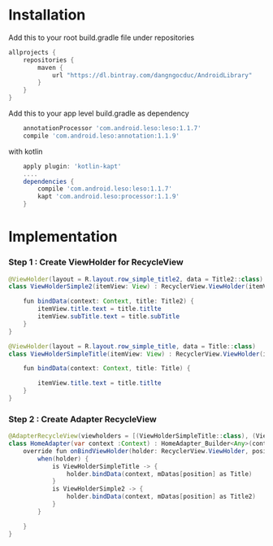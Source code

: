 
# Installation
Add this to your root build.gradle file under repositories

```groovy
allprojects {
    repositories {
        maven {
            url "https://dl.bintray.com/dangngocduc/AndroidLibrary"
        }
    }
}
```

Add this to your app level build.gradle as dependency

```groovy
    annotationProcessor 'com.android.leso:leso:1.1.7'
    compile 'com.android.leso:annotation:1.1.9'
```
with kotlin
```groovy
    apply plugin: 'kotlin-kapt'
    ....
    dependencies {
        compile 'com.android.leso:leso:1.1.7'
        kapt 'com.android.leso:processor:1.1.9'
    }
```

# Implementation
### Step 1 : Create ViewHolder for RecycleView
```java
@ViewHolder(layout = R.layout.row_simple_title2, data = Title2::class)
class ViewHolderSimple2(itemView: View) : RecyclerView.ViewHolder(itemView) {

    fun bindData(context: Context, title: Title2) {
        itemView.title.text = title.titlte
        itemView.subTitle.text = title.subTitle
    }
}
```

```java
@ViewHolder(layout = R.layout.row_simple_title, data = Title::class)
class ViewHolderSimpleTitle(itemView: View) : RecyclerView.ViewHolder(itemView) {

    fun bindData(context: Context, title: Title) {

        itemView.title.text = title.titlte
    }
}
```

### Step 2 : Create Adapter RecycleView
```java
@AdapterRecycleView(viewholders = [(ViewHolderSimpleTitle::class), (ViewHolderSimple2::class)])
class HomeAdapter(var context :Context) : HomeAdapter_Builder<Any>(context)  {
    override fun onBindViewHolder(holder: RecyclerView.ViewHolder, position: Int) {
        when(holder) {
            is ViewHolderSimpleTitle -> {
                holder.bindData(context, mDatas[position] as Title)
            }
            is ViewHolderSimple2 -> {
                holder.bindData(context, mDatas[position] as Title2)
            }
        }

    }
}
```